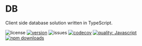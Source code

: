 # DB

Client side database solution written in TypeScript.

![license](https://img.shields.io/github/license/cmdo-toolkit/db)
[![version](https://img.shields.io/npm/v/mingo)](https://www.npmjs.org/package/cmdo-db)
![issues](https://img.shields.io/github/issues/cmdo-toolkit/db)
[![codecov](https://img.shields.io/codecov/c/github/kofrasa/mingo)](https://codecov.io/gh/kofrasa/mingo)
[![quality: Javascript](https://img.shields.io/lgtm/grade/javascript/github/cmdo-toolkit/db)](https://lgtm.com/projects/g/cmdo-toolkit/db/context:javascript)
[![npm downloads](https://img.shields.io/npm/dm/cmdo-db)](https://www.npmjs.org/package/cmdo-db)
